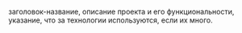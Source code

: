 заголовок-название,
описание проекта и его функциональности,
указание, что за технологии используются, если их много.